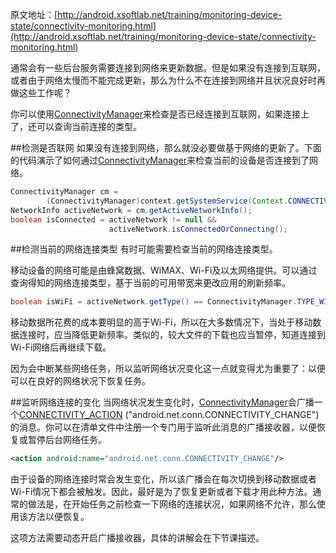 原文地址：[http://android.xsoftlab.net/training/monitoring-device-state/connectivity-monitoring.html](http://android.xsoftlab.net/training/monitoring-device-state/connectivity-monitoring.html)

通常会有一些后台服务需要连接到网络来更新数据。但是如果没有连接到互联网，或者由于网络太慢而不能完成更新，那么为什么不在连接到网络并且状况良好时再做这些工作呢？

你可以使用[ConnectivityManager](http://android.xsoftlab.net/reference/android/net/ConnectivityManager.html)来检查是否已经连接到互联网，如果连接上了，还可以查询当前连接的类型。

##检测是否联网
如果没有连接到网络，那么就没必要做基于网络的更新了。下面的代码演示了如何通过[ConnectivityManager](http://android.xsoftlab.net/reference/android/net/ConnectivityManager.html)来检查当前的设备是否连接到了网络。
```java
ConnectivityManager cm =
        (ConnectivityManager)context.getSystemService(Context.CONNECTIVITY_SERVICE);
NetworkInfo activeNetwork = cm.getActiveNetworkInfo();
boolean isConnected = activeNetwork != null &&
                      activeNetwork.isConnectedOrConnecting();
```

##检测当前的网络连接类型
有时可能需要检查当前的网络连接类型。

移动设备的网络可能是由蜂窝数据、WiMAX、Wi-Fi及以太网络提供。可以通过查询得知的网络连接类型，基于当前的可用带宽来更改应用的刷新频率。
```java
boolean isWiFi = activeNetwork.getType() == ConnectivityManager.TYPE_WIFI;
```

移动数据所花费的成本要明显的高于Wi-Fi，所以在大多数情况下，当处于移动数据连接时，应当降低更新频率。类似的，较大文件的下载也应当暂停，知道连接到Wi-Fi网络后再继续下载。

因为会中断某些网络任务，所以监听网络状况变化这一点就变得尤为重要了：以便可以在良好的网络状况下恢复任务。

##监听网络连接的变化
当网络状况发生变化时，[ConnectivityManager](http://android.xsoftlab.net/reference/android/net/ConnectivityManager.html)会广播一个[CONNECTIVITY_ACTION](http://android.xsoftlab.net/reference/android/net/ConnectivityManager.html#CONNECTIVITY_ACTION) ("android.net.conn.CONNECTIVITY_CHANGE")的消息。你可以在清单文件中注册一个专门用于监听此消息的广播接收器，以便恢复或暂停后台网络任务。
```xml
<action android:name="android.net.conn.CONNECTIVITY_CHANGE"/>
```

由于设备的网络连接时常会发生变化，所以该广播会在每次切换到移动数据或者Wi-Fi情况下都会被触发。因此，最好是为了恢复更新或者下载才用此种方法。通常的做法是，在开始任务之前检查一下网络的连接状况，如果网络不允许，那么使用该方法以便恢复。

这项方法需要动态开启广播接收器，具体的讲解会在下节课描述。